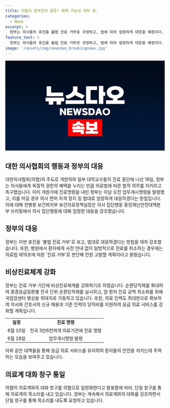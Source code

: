 ```yaml
---
title: 의협과 정부간의 갈등! 해체 가능성 대두 중.
categories:
  - News
excerpt: >
  정부는 의사들의 휴진을 불법 진료 거부로 규정하고, 법에 따라 엄정하게 대응할 예정이다. 또한, 진료 거부 상황을 방치하는 병원은 건강보험 진료비 선지급 대상에서 제외될 수도 있으며, 의료법에 따라 진료 거부 시 전원 고발할 계획이다. 또한, 정부는 의협에 대해 임원 변경 및 해체까지도 가능하다는 의사를 밝히며, 의료계와의 대화를 통일된 목소리로 이끌 것을 요청했다. 결론적으로, 정부가 비상진료체계를 강화하고 상급종합병원에서의 의료 인력 확보 및 협력을 강화할 예정이다.
feature_text: >
  정부는 의사들의 휴진을 불법 진료 거부로 규정하고, 법에 따라 엄정하게 대응할 예정이다. 또한, 진료 거부 상황을 방치하는 병원은 건강보험 진료비 선지급 대상에서 제외될 수도 있으며, 의료법에 따라 진료 거부 시 전원 고발할 계획이다. 또한, 정부는 의협에 대해 임원 변경 및 해체까지도 가능하다는 의사를 밝히며, 의료계와의 대화를 통일된 목소리로 이끌 것을 요청했다. 결론적으로, 정부가 비상진료체계를 강화하고 상급종합병원에서의 의료 인력 확보 및 협력을 강화할 예정이다.
image: '/assets/img/newsdao_breakingnews.jpg'
---
```


<p><img src="/assets/img/newsdao_breakingnews.jpg" alt="pcversion 속보" /></p>

<h2 data-ke-size="size26">대한 의사협회의 행동과 정부의 대응</h2>

<p data-ke-size="size16">대한의사협회(의협)의 주도로 개원의와 일부 대학교수들이 진료 중단에 나선 18일, 정부는 의사들에게 독점적 권한의 혜택을 누리는 만큼 의료법에 따른 법적 의무를 지키라고 촉구했습니다. 이미 개원가에 진료명령을 내린 정부는 이날 오전 업무개시명령을 발령했고, 이를 어길 경우 의사 면허 자격 정지 등 법대로 엄정하게 대응하겠다는 방침입니다. 이에 대해 전병왕 보건복지부 보건의료정책실장은 의사 집단행동 중앙재난안전대책본부 브리핑에서 의사 집단행동에 대해 엄정한 대응을 강조했습니다.</p>

<h2 data-ke-size="size26">정부의 대응</h2>

<p data-ke-size="size16">정부는 이번 휴진을 '불법 진료 거부'로 보고, 법대로 대응하겠다는 방침을 재차 강조했습니다. 또한, 병원에서 환자에게 사전 안내 없이 일방적으로 진료를 취소하는 경우에는 의료법 제15조에 따른 '진료 거부'로 판단해 전원 고발할 계획이라고 밝혔습니다.</p>

<h2 data-ke-size="size26">비상진료체계 강화</h2>

<p data-ke-size="size16">정부는 진료 거부 기간에 비상진료체계를 강화하기로 하였습니다. 순환당직제를 확대하여 중증응급질환별 전국 단위 순환당직제를 실시하고, 암 환자 진료 공백 최소화를 위해 국립암센터 병상을 최대치로 가동하고 있습니다. 또한, 의료 인력도 최대한으로 확보하여 의사와 간호사의 신규 채용과 기존 인력의 당직비를 지원하여 응급 의료 서비스를 강화할 계획입니다.</p>

<table>
    <tbody>
        <tr>
            <td style="text-align: center; height: 17px;"><b>일정</b></td>
            <td style="text-align: center; height: 17px;"><b>진료 명령</b></td>
        </tr>
        <tr>
            <td style="text-align: center; height: 17px;">6월 10일</td>
            <td style="text-align: center; height: 17px;">전국 3만6천여개 의료기관에 진료 명령</td>
        </tr>
        <tr>
            <td style="text-align: center; height: 17px;">6월 18일</td>
            <td style="text-align: center; height: 17px;">업무개시명령 발령</td>
        </tr>
    </tbody>
</table>

<p data-ke-size="size16">이와 같은 대책들을 통해 응급 의료 서비스를 유지하여 환자들의 안전을 지키는데 주력하는 모습을 보여주고 있습니다.</p>

<h2 data-ke-size="size26">의료계 대화 창구 통일</h2>

<p data-ke-size="size16">의협이 의료계와의 대화 창구를 의협으로 일원화한다고 발표함에 따라, 단일 창구를 통해 의료계의 목소리를 내고 있습니다. 정부는 계속해서 의료계와의 대화를 강조하면서 단일 창구를 통해 목소리를 내도록 요청하고 있습니다.</p>

